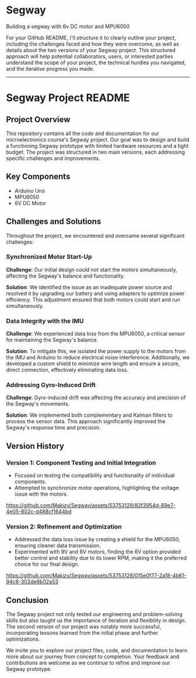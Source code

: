 # Segway
Building a segway with 6v DC motor and MPU6050 

For your GitHub README, I'll structure it to clearly outline your project, including the challenges faced and how they were overcome, as well as details about the two versions of your Segway project. This structured approach will help potential collaborators, users, or interested parties understand the scope of your project, the technical hurdles you navigated, and the iterative progress you made.

---

# Segway Project README

## Project Overview

This repository contains all the code and documentation for our microelectronics course's Segway project. Our goal was to design and build a functioning Segway prototype with limited hardware resources and a tight budget. The project was structured in two main versions, each addressing specific challenges and improvements.

## Key Components

- Arduino Uno
- MPU6050 
- 6V DC Motor

## Challenges and Solutions

Throughout the project, we encountered and overcame several significant challenges:

### Synchronized Motor Start-Up

**Challenge**: Our initial design could not start the motors simultaneously, affecting the Segway's balance and functionality.

**Solution**: We identified the issue as an inadequate power source and resolved it by upgrading our battery and using adapters to optimize power efficiency. This adjustment ensured that both motors could start and run simultaneously.

### Data Integrity with the IMU

**Challenge**: We experienced data loss from the MPU6050, a critical sensor for maintaining the Segway's balance.

**Solution**: To mitigate this, we isolated the power supply to the motors from the IMU and Arduino to reduce electrical noise interference. Additionally, we developed a custom shield to minimize wire length and ensure a secure, direct connection, effectively eliminating data loss.

### Addressing Gyro-Induced Drift

**Challenge**: Gyro-induced drift was affecting the accuracy and precision of the Segway's movements.

**Solution**: We implemented both complementary and Kalman filters to process the sensor data. This approach significantly improved the Segway's response time and precision.

## Version History

### Version 1: Component Testing and Initial Integration

- Focused on testing the compatibility and functionality of individual components.
- Attempted to synchronize motor operations, highlighting the voltage issue with the motors.



https://github.com/Makizy/Segway/assets/53753128/82f3954d-89e7-4e05-802c-d488cf1644bd


### Version 2: Refinement and Optimization

- Addressed the data loss issue by creating a shield for the MPU6050, ensuring cleaner data transmission.
- Experimented with 9V and 6V motors, finding the 6V option provided better control and stability due to its lower RPM, making it the preferred choice for our final design.



https://github.com/Makizy/Segway/assets/53753128/015e0f77-2a18-4b61-94c8-302de6b02a53



## Conclusion

The Segway project not only tested our engineering and problem-solving skills but also taught us the importance of iteration and flexibility in design. The second version of our project was notably more successful, incorporating lessons learned from the initial phase and further optimizations.

We invite you to explore our project files, code, and documentation to learn more about our journey from concept to completion. Your feedback and contributions are welcome as we continue to refine and improve our Segway prototype.


